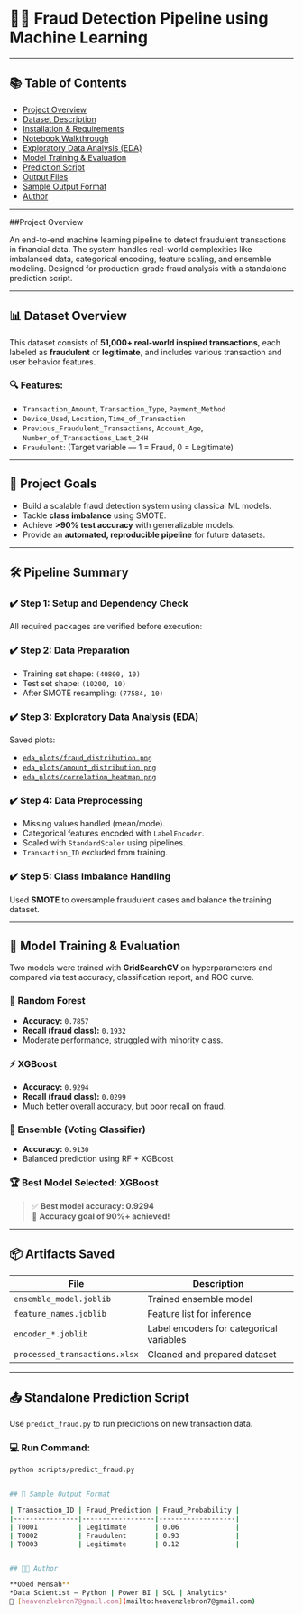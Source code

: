 # 🕵️‍♂️ Fraud Detection Pipeline using Machine Learning
---
## 📚 Table of Contents

- [Project Overview](#project-overview)
- [Dataset Description](#dataset-description)
- [Installation & Requirements](#installation--requirements)
- [Notebook Walkthrough](notebooks/Fraud_Detection.ipynb)
- [Exploratory Data Analysis (EDA)](#exploratory-data-analysis-eda)
- [Model Training & Evaluation](#model-training--evaluation)
- [Prediction Script](scripts/predict_fraud.py)
- [Output Files](#output-files)
- [Sample Output Format](#sample-output-format)
- [Author](#author)
---
##Project Overview

An end-to-end machine learning pipeline to detect fraudulent transactions in financial data. The system handles real-world complexities like imbalanced data, categorical encoding, feature scaling, and ensemble modeling. Designed for production-grade fraud analysis with a standalone prediction script.

---

## 📊 Dataset Overview

This dataset consists of **51,000+ real-world inspired transactions**, each labeled as **fraudulent** or **legitimate**, and includes various transaction and user behavior features.

### 🔍 Features:
- `Transaction_Amount`, `Transaction_Type`, `Payment_Method`
- `Device_Used`, `Location`, `Time_of_Transaction`
- `Previous_Fraudulent_Transactions`, `Account_Age`, `Number_of_Transactions_Last_24H`
- `Fraudulent`: (Target variable — 1 = Fraud, 0 = Legitimate)

---

## 🎯 Project Goals

- Build a scalable fraud detection system using classical ML models.
- Tackle **class imbalance** using SMOTE.
- Achieve **>90% test accuracy** with generalizable models.
- Provide an **automated, reproducible pipeline** for future datasets.

---

## 🛠️ Pipeline Summary

### ✔️ Step 1: Setup and Dependency Check
All required packages are verified before execution:


### ✔️ Step 2: Data Preparation
- Training set shape: `(40800, 10)`
- Test set shape: `(10200, 10)`
- After SMOTE resampling: `(77584, 10)`

### ✔️ Step 3: Exploratory Data Analysis (EDA)
Saved plots:
- [`eda_plots/fraud_distribution.png`](eda_plots/fraud_distribution.png)
- [`eda_plots/amount_distribution.png`](eda_plots/amount_distribution.png)
- [`eda_plots/correlation_heatmap.png`](eda_plots/correlation_heatmap.png)

### ✔️ Step 4: Data Preprocessing
- Missing values handled (mean/mode).
- Categorical features encoded with `LabelEncoder`.
- Scaled with `StandardScaler` using pipelines.
- `Transaction_ID` excluded from training.

### ✔️ Step 5: Class Imbalance Handling
Used **SMOTE** to oversample fraudulent cases and balance the training dataset.

---

## 🤖 Model Training & Evaluation

Two models were trained with **GridSearchCV** on hyperparameters and compared via test accuracy, classification report, and ROC curve.

### 🔢 Random Forest
- **Accuracy:** `0.7857`
- **Recall (fraud class):** `0.1932`
- Moderate performance, struggled with minority class.

### ⚡ XGBoost
- **Accuracy:** `0.9294`
- **Recall (fraud class):** `0.0299`
- Much better overall accuracy, but poor recall on fraud.

### 🧠 Ensemble (Voting Classifier)
- **Accuracy:** `0.9130`
- Balanced prediction using RF + XGBoost

### 🏆 Best Model Selected: **XGBoost**
> ✅ **Best model accuracy: 0.9294**  
> 🎯 **Accuracy goal of 90%+ achieved!**

---

## 📦 Artifacts Saved

| File | Description |
|------|-------------|
| `ensemble_model.joblib` | Trained ensemble model |
| `feature_names.joblib` | Feature list for inference |
| `encoder_*.joblib` | Label encoders for categorical variables |
| `processed_transactions.xlsx` | Cleaned and prepared dataset |

---

## 📤 Standalone Prediction Script

Use `predict_fraud.py` to run predictions on new transaction data.

### 💻 Run Command:
```bash
python scripts/predict_fraud.py


## 📄 Sample Output Format

| Transaction_ID | Fraud_Prediction | Fraud_Probability |
|----------------|------------------|-------------------|
| T0001          | Legitimate       | 0.06              |
| T0002          | Fraudulent       | 0.93              |
| T0003          | Legitimate       | 0.12              |


## 👨‍💻 Author

**Obed Mensah**  
*Data Scientist — Python | Power BI | SQL | Analytics*  
📧 [heavenzlebron7@gmail.com](mailto:heavenzlebron7@gmail.com)
